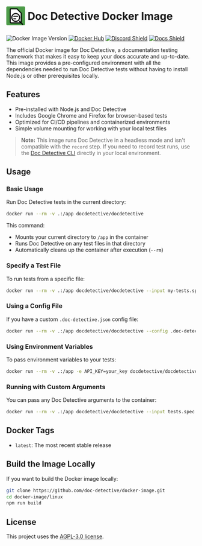 # <img src="https://github.com/doc-detective/doc-detective/blob/main/icon.png" width=50 style="vertical-align:middle;margin-bottom:7px"/> Doc Detective Docker Image

![Docker Image Version](https://img.shields.io/docker/v/docdetective/docdetective?sort=semver&color=orange)
[![Docker Hub](https://img.shields.io/badge/docker-docdetective%2Fdocdetective-blue)](https://hub.docker.com/r/docdetective/docdetective)
[![Discord Shield](https://img.shields.io/badge/chat-on%20discord-purple)](https://discord.gg/2M7wXEThfF)
[![Docs Shield](https://img.shields.io/badge/docs-doc--detective.com-blue)](https://doc-detective.com)

The official Docker image for Doc Detective, a documentation testing framework that makes it easy to keep your docs accurate and up-to-date. This image provides a pre-configured environment with all the dependencies needed to run Doc Detective tests without having to install Node.js or other prerequisites locally.

## Features

- Pre-installed with Node.js and Doc Detective
- Includes Google Chrome and Firefox for browser-based tests
- Optimized for CI/CD pipelines and containerized environments
- Simple volume mounting for working with your local test files

> **Note:** This image runs Doc Detective in a headless mode and isn't compatible with the `record` step. If you need to record test runs, use the [Doc Detective CLI](https://github.com/doc-detective/doc-detective) directly in your local environment.

## Usage

### Basic Usage

Run Doc Detective tests in the current directory:

```bash
docker run --rm -v .:/app docdetective/docdetective
```

This command:

- Mounts your current directory to `/app` in the container
- Runs Doc Detective on any test files in that directory
- Automatically cleans up the container after execution (`--rm`)

### Specify a Test File

To run tests from a specific file:

```bash
docker run --rm -v .:/app docdetective/docdetective --input my-tests.spec.json
```

### Using a Config File

If you have a custom `.doc-detective.json` config file:

```bash
docker run --rm -v .:/app docdetective/docdetective --config .doc-detective.json
```

### Using Environment Variables

To pass environment variables to your tests:

```bash
docker run --rm -v .:/app -e API_KEY=your_key docdetective/docdetective
```

### Running with Custom Arguments

You can pass any Doc Detective arguments to the container:

```bash
docker run --rm -v .:/app docdetective/docdetective --input tests.spec.json --output results.json
```

## Docker Tags

- `latest`: The most recent stable release

## Build the Image Locally

If you want to build the Docker image locally:

```bash
git clone https://github.com/doc-detective/docker-image.git
cd docker-image/linux
npm run build
```

## License

This project uses the [AGPL-3.0 license](https://github.com/doc-detective/doc-detective/blob/master/LICENSE).
